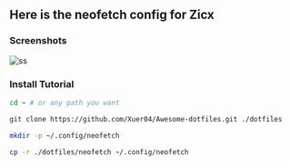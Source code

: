 ## Here is the neofetch config for Zicx

### Screenshots

![ss](https://gitee.com/vercent_zhou/picgo-md/raw/master/image/20230205152436.png)

### Install Tutorial

```bash
cd ~ # or any path you want

git clone https://github.com/Xuer04/Awesome-dotfiles.git ./dotfiles

mkdir -p ~/.config/neofetch

cp -r ./dotfiles/neofetch ~/.config/neofetch
```
